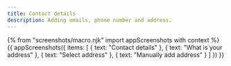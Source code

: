 ```yaml
---
title: Contact details
description: Adding emails, phone number and address.
---
```


{% from "screenshots/macro.njk" import appScreenshots with context %}
{{ appScreenshots({
  items: [
    { text: "Contact details" },
    { text: "What is your address" },
    { text: "Select address" },
    { text: "Manually add address" }
  ]
}) }}
